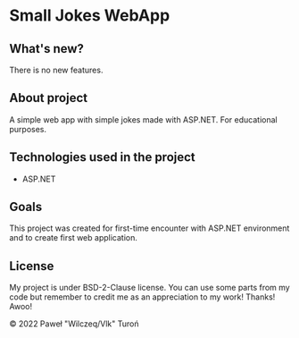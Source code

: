 # Small Jokes WebApp

## What's new?

There is no new features.

## About project

A simple web app with simple jokes made with ASP.NET. For educational purposes.

## Technologies used in the project

* ASP.NET

## Goals

This project was created for first-time encounter with ASP.NET environment and to create first web application.

## License

My project is under BSD-2-Clause license. You can use some parts from my code but remember to credit me as an appreciation to my work! Thanks! Awoo!

© 2022 Paweł "Wilczeq/Vlk" Turoń
